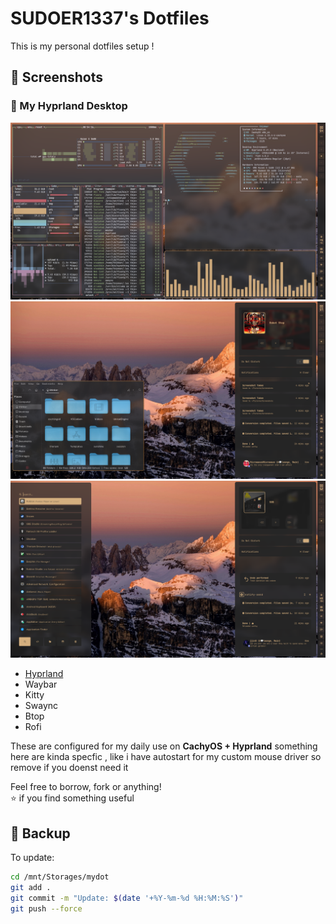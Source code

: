# SUDOER1337's Dotfiles

This is my personal dotfiles setup !

## 󰋩 Screenshots

### 🔶 My Hyprland Desktop
![Screenshot1](Screenshots/Terminal.png)
![Screenshot2](Screenshots/Folder.png)
![Screenshot3](Screenshots/Menus.png)

-  [Hyprland](https://github.com/hyprwm/Hyprland)
-  Waybar
-  Kitty
-  Swaync
-  Btop
-  Rofi



These are configured for my daily use on **CachyOS + Hyprland**
something here are kinda specfic , like i have autostart for my custom mouse driver so remove if you doenst need it

Feel free to borrow, fork or anything!  
 ⭐ if you find something useful

## 🔄 Backup

To update:

```bash
cd /mnt/Storages/mydot
git add .
git commit -m "Update: $(date '+%Y-%m-%d %H:%M:%S')"
git push --force
